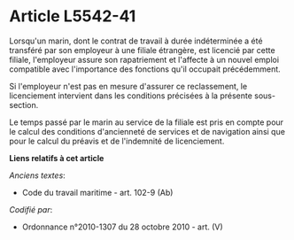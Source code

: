 # Article L5542-41

Lorsqu'un marin, dont le contrat de travail à durée indéterminée a été transféré par son employeur à une filiale étrangère,
est licencié par cette filiale, l'employeur assure son rapatriement et l'affecte à un nouvel emploi compatible avec
l'importance des fonctions qu'il occupait précédemment.

Si l'employeur n'est pas en mesure d'assurer ce reclassement, le licenciement intervient dans les conditions précisées à la
présente sous-section.

Le temps passé par le marin au service de la filiale est pris en compte pour le calcul des conditions d'ancienneté de
services et de navigation ainsi que pour le calcul du préavis et de l'indemnité de licenciement.

**Liens relatifs à cet article**

_Anciens textes_:

  - Code du travail maritime - art. 102-9 (Ab)

_Codifié par_:

  - Ordonnance n°2010-1307 du 28 octobre 2010 - art. (V)
